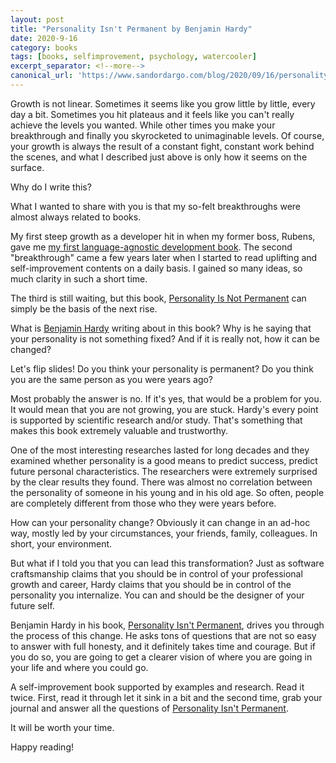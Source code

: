 ```yaml
---
layout: post
title: "Personality Isn't Permanent by Benjamin Hardy"
date: 2020-9-16
category: books
tags: [books, selfimprovement, psychology, watercooler]
excerpt_separator: <!--more-->
canonical_url: 'https://www.sandordargo.com/blog/2020/09/16/personality-is-not-permanent'
---
```

Growth is not linear. Sometimes it seems like you grow little by little, every day a bit. Sometimes you hit plateaus and it feels like you can't really achieve the levels you wanted. While other times you make your breakthrough and finally you skyrocketed to unimaginable levels. Of course, your growth is always the result of a constant fight, constant work behind the scenes, and what I described just above is only how it seems on the surface.
<!--more-->
Why do I write this?

What I wanted to share with you is that my so-felt breakthroughs were almost always related to books.

My first steep growth as a developer hit in when my former boss, Rubens, gave me [my first language-agnostic development book](https://amzn.to/2BMjbKQ). The second "breakthrough" came a few years later when I started to read uplifting and self-improvement contents on a daily basis. I gained so many ideas, so much clarity in such a short time.

The third is still waiting, but this book, [Personality Is Not Permanent](https://amzn.to/3iHXCvv) can simply be the basis of the next rise.

What is [Benjamin Hardy](https://benjaminhardy.com/) writing about in this book? Why is he saying that your personality is not something fixed? And if it is really not, how it can be changed?

Let's flip slides! Do you think your personality is permanent? Do you think you are the same person as you were years ago?

Most probably the answer is no. If it's yes, that would be a problem for you. It would mean that you are not growing, you are stuck. Hardy's every point is supported by scientific research and/or study. That's something that makes this book extremely valuable and trustworthy.

One of the most interesting researches lasted for long decades and they examined whether personality is a good means to predict success, predict future personal characteristics. The researchers were extremely surprised by the clear results they found. There was almost no correlation between the personality of someone in his young and in his old age. So often, people are completely different from those who they were years before.

How can your personality change? Obviously it can change in an ad-hoc way, mostly led by your circumstances, your friends, family, colleagues. In short, your environment.

But what if I told you that you can lead this transformation? Just as software craftsmanship claims that you should be in control of your professional growth and career, Hardy claims that you should be in control of the personality you internalize. You can and should be the designer of your future self.

Benjamin Hardy in his book, [Personality Isn't Permanent](https://amzn.to/3iHXCvv), drives you through the process of this change. He asks tons of questions that are not so easy to answer with full honesty, and it definitely takes time and courage. But if you do so, you are going to get a clearer vision of where you are going in your life and where you could go.

A self-improvement book supported by examples and research. Read it twice. First, read it through let it sink in a bit and the second time, grab your journal and answer all the questions of [Personality Isn't Permanent](https://amzn.to/3iHXCvv).

It will be worth your time.

Happy reading!
